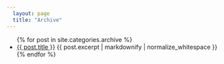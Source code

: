 ```yaml
---
  layout: page
  title: "Archive"
---
```


<ul>
{% for post in site.categories.archive %}
<li>
  <a href="{{ post.url }}">{{ post.title }}</a>
  {{ post.excerpt | markdownify | normalize_whitespace }}
</li>
{% endfor %}
</ul>
